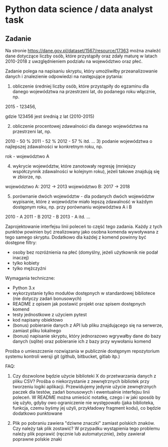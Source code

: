 # Python data science / data analyst task

## Zadanie

Na stronie https://dane.gov.pl/dataset/1567/resource/17363 można znaleźć dane dotyczące liczby osób, które przystąpiły oraz zdały maturę w latach 2010-2018 z uwzględnieniem podziału na województwo oraz płeć.

Zadanie polega na napisaniu skryptu, który umożliwiłby przeanalizowanie danych i znalezienie odpowiedzi na następujące pytania:

1) obliczenie średniej liczby osób, które przystąpiły do egzaminu dla danego województwa na przestrzeni lat, do podanego roku włącznie, np.

2015 - 123456,

gdzie 123456 jest średnią z lat (2010-2015)

2) obliczenie procentowej zdawalności dla danego województwa na przestrzeni lat, np.

2010 - 50 %
2011 - 52 %
2012 - 57 %
itd. ...
3) podanie województwa o najlepszej zdawalności w konkretnym roku, np.

rok - województwo A

4) wykrycie województw, które zanotowały regresję (mniejszy współczynnik zdawalności w kolejnym roku), jeżeli takowe znajdują się w zbiorze, np.

województwo A: 2012 -> 2013
województwo B: 2017 -> 2018

5) porównanie dwóch województw - dla podanych dwóch województw wypisanie, które z województw miało lepszą zdawalność w każdym dostępnym roku, np. przy porównaniu województwa A i B

2010 - A
2011 - B
2012 - B
2013 - A
itd. ...

Zaprojektowanie interfejsu linii poleceń to część tego zadania. Każdy z tych punktów powinien być zrealizowany jako osobna komenda wywoływana z tego samego skryptu. Dodatkowo dla każdej z komend powinny być dostępne filtry:
- osoby bez rozróżnienia na płeć (domyślny, jeżeli użytkownik nie podał inaczej)
- tylko kobiety
- tylko mężczyźni

Wymagania techniczne:

- Python 3.x
- wykorzystanie tylko modułów dostępnych w standardowej bibliotece (nie dotyczy zadań bonusowych)
- README z opisem jak postawić projekt oraz spisem dostępnych komend
- testy jednostkowe z użyciem pytest
- kod napisany obiektowo
- (bonus) pobieranie danych z API lub pliku znajdującego się na serwerze, zamiast pliku lokalnego
- (bonus) napisanie skryptu, który jednorazowo wgrywałby dane do bazy danych (sqlite) oraz pobieranie ich z bazy przy wywołaniu komend

Prośba o umieszczenie rozwiązania w publicznie dostępnym repozytorium systemu kontroli wersji git (github, bitbucket, gitlab itp.)

FAQ:

1) Czy dozwolone będzie użycie biblioteki X do przetwarzania danych z pliku CSV?
Prośba o niekorzystanie z zewnętrznych bibliotek przy tworzeniu logiki aplikacji. Przewidujemy jedynie użycie zewnętrznych paczek dla testów, zadań bonusowych i ewentualnie interfejsu linii poleceń. 
W README można umieścić notatkę, czego i w jaki sposób by się użyło, gdyby owo ograniczenie nie występowało (jaka biblioteka, funkcja, czemu byśmy jej użyli, przykładowy fragment kodu), co będzie dodatkowo punktowane

2) Plik po pobraniu zawiera "dziwne znaczki" zamiast polskich znaków. Czy należy tak plik zostawić?
W przypadku wystąpienia tego problemu należy plik poprawić (ręcznie lub automatycznie), żeby zawierał poprawne polskie znaki
